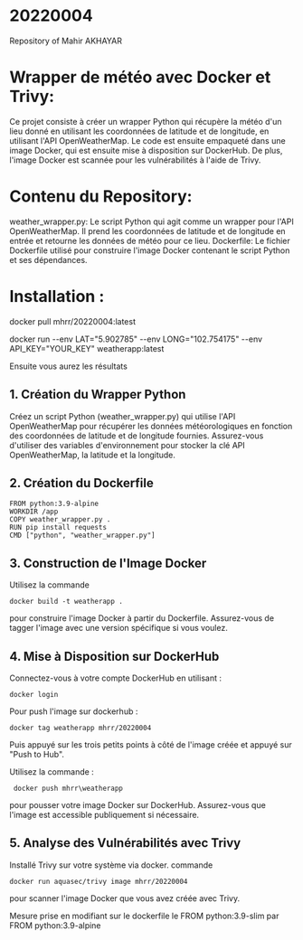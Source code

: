 # 20220004
Repository of Mahir AKHAYAR

# Wrapper de météo avec Docker et Trivy:

Ce projet consiste à créer un wrapper Python qui récupère la météo d'un lieu donné en utilisant les coordonnées de latitude et de longitude, en utilisant l'API OpenWeatherMap. Le code est ensuite empaqueté dans une image Docker, qui est ensuite mise à disposition sur DockerHub. De plus, l'image Docker est scannée pour les vulnérabilités à l'aide de Trivy.

# Contenu du Repository:

weather_wrapper.py: Le script Python qui agit comme un wrapper pour l'API OpenWeatherMap. Il prend les coordonnées de latitude et de longitude en entrée et retourne les données de météo pour ce lieu.
Dockerfile: Le fichier Dockerfile utilisé pour construire l'image Docker contenant le script Python et ses dépendances.


# Installation :

docker pull mhrr/20220004:latest

docker run --env LAT="5.902785" --env LONG="102.754175" --env API_KEY="YOUR_KEY" weatherapp:latest

Ensuite vous aurez les résultats 


## 1. Création du Wrapper Python
Créez un script Python (weather_wrapper.py) qui utilise l'API OpenWeatherMap pour récupérer les données météorologiques en fonction des coordonnées de latitude et de longitude fournies.
Assurez-vous d'utiliser des variables d'environnement pour stocker la clé API OpenWeatherMap, la latitude et la longitude.

## 2. Création du Dockerfile

```
FROM python:3.9-alpine
WORKDIR /app
COPY weather_wrapper.py .
RUN pip install requests
CMD ["python", "weather_wrapper.py"]
```
## 3. Construction de l'Image Docker

Utilisez la commande 
```
docker build -t weatherapp .
```
pour construire l'image Docker à partir du Dockerfile.
Assurez-vous de tagger l'image avec une version spécifique si vous voulez.

## 4. Mise à Disposition sur DockerHub

Connectez-vous à votre compte DockerHub en utilisant : 

```
docker login
```
Pour push l'image sur dockerhub :
```
docker tag weatherapp mhrr/20220004
```
Puis appuyé sur les trois petits points à côté de l'image créée et appuyé sur "Push to Hub".

Utilisez la commande : 

```
 docker push mhrr\weatherapp
```
pour pousser votre image Docker sur DockerHub.
Assurez-vous que l'image est accessible publiquement si nécessaire.

## 5. Analyse des Vulnérabilités avec Trivy

Installé Trivy sur votre système via docker.
commande 
```
docker run aquasec/trivy image mhrr/20220004
```
pour scanner l'image Docker que vous avez créée avec Trivy.

Mesure prise en modifiant sur le dockerfile le FROM python:3.9-slim par FROM python:3.9-alpine

